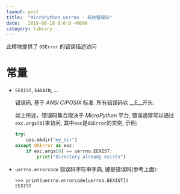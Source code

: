 ```yaml
---
layout: post
title:  "MicroPython uerrno - 系统错误码"
date:   2019-08-18 0:0:0 +0000
category: library
---
```


此模块提供了 `OSError` 的错误描述访问

常量
=========

- `EEXIST`, `EAGAIN`, ...

    错误码, 基于 _ANSI C/POSIX_ 标准. 所有错误码以 __E__开头.
    
    如上所述，错误码集合取决于 _MicroPython_ 平台, 错误通常可以通过 `exc.args[0]`来访问,
    其中`exc`是`OSError`的实例, 示例:

    ```python
    try:
        uos.mkdir("my_dir")
    except OSError as exc:
        if exc.args[0] == uerrno.EEXIST:
            print("Directory already exists")
    ```

- `uerrno.errorcode`
    错误码字符串字典, 键是错误码(参考上面):

    ```
    >>> print(uerrno.errorcode[uerrno.EEXIST])
    EEXIST
    ```
